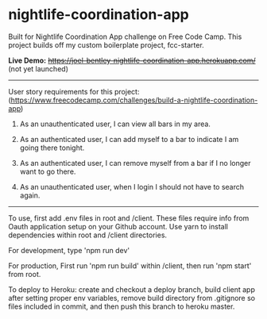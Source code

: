# nightlife-coordination-app
Built for Nightlife Coordination App challenge on Free Code Camp. This project builds off my custom boilerplate project, fcc-starter.

**Live Demo:** ~~https://joel-bentley-nightlife-coordination-app.herokuapp.com/~~ (not yet launched)

---

User story requirements for this project: (<https://www.freecodecamp.com/challenges/build-a-nightlife-coordination-app>)

1. As an unauthenticated user, I can view all bars in my area.

2. As an authenticated user, I can add myself to a bar to indicate I am going there tonight.

3. As an authenticated user, I can remove myself from a bar if I no longer want to go there.

4. As an unauthenticated user, when I login I should not have to search again.

---

To use, first add .env files in root and /client. These files require info from Oauth application setup on your Github account.
Use yarn to install dependencies within root and /client directories.

For development, type 'npm run dev'

For production, First run 'npm run build' within /client, then run 'npm start' from root.

To deploy to Heroku: create and checkout a deploy branch, build client app after setting proper env variables, remove build directory from .gitignore so files included in commit, and then push this branch to heroku master.
